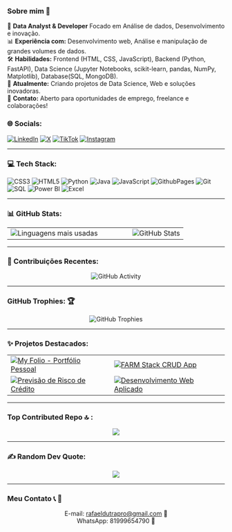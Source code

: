 ### Sobre mim 💫

🎯 **Data Analyst & Developer** Focado em Análise de dados, Desenvolvimento e inovação.  
📊 **Experiência com:** Desenvolvimento web, Análise e manipulação de grandes volumes de dados.  
🛠 **Habilidades:** Frontend (HTML, CSS, JavaScript), Backend (Python, FastAPI), Data Science (Jupyter Notebooks, scikit-learn, pandas, NumPy, Matplotlib), Database(SQL, MongoDB).  
🚀 **Atualmente:** Criando projetos de Data Science, Web e soluções inovadoras.  
📩 **Contato:** Aberto para oportunidades de emprego, freelance e colaborações!

### 🌐 Socials:

[![LinkedIn](https://img.shields.io/badge/LinkedIn-%230077B5.svg?logo=linkedin&logoColor=white)](https://linkedin.com/in/rafaelsantoshome)
[![X](https://img.shields.io/badge/X-black.svg?logo=X&logoColor=white)](https://x.com/Rh4ell)
[![TikTok](https://img.shields.io/badge/TikTok-%23000000.svg?logo=TikTok&logoColor=white)](https://www.tiktok.com/@datastudent)
[![Instagram](https://img.shields.io/badge/Instagram-%23E4405F.svg?logo=instagram&logoColor=white)](https://instagram.com/rafaeldatahome)

</div>

---

### 💻 Tech Stack:

<div align="">
  
  ![CSS3](https://img.shields.io/badge/css3-%231572B6.svg?style=for-the-badge&logo=css3&logoColor=white)
  ![HTML5](https://img.shields.io/badge/html5-%23E34F26.svg?style=for-the-badge&logo=html5&logoColor=white)
  ![Python](https://img.shields.io/badge/python-3670A0?style=for-the-badge&logo=python&logoColor=ffdd54)
  ![Java](https://img.shields.io/badge/java-%23ED8B00.svg?style=for-the-badge&logo=openjdk&logoColor=white)
  ![JavaScript](https://img.shields.io/badge/javascript-%23323330.svg?style=for-the-badge&logo=javascript&logoColor=%23F7DF1E)
  ![GithubPages](https://img.shields.io/badge/github%20pages-121013?style=for-the-badge&logo=github&logoColor=white)
  ![Git](https://img.shields.io/badge/git-%23F05032.svg?style=for-the-badge&logo=git&logoColor=white)
  ![SQL](https://img.shields.io/badge/sql-%2300ADEF.svg?style=for-the-badge&logo=postgresql&logoColor=white)
  ![Power BI](https://img.shields.io/badge/power%20bi-%23F2C94C.svg?style=for-the-badge&logo=powerbi&logoColor=black)
  ![Excel](https://img.shields.io/badge/Excel-%23217346.svg?style=for-the-badge&logo=microsoft-excel&logoColor=white)
</div>

---

### 📊 GitHub Stats:

<div align="center">
  <table>
    <tr>
      <td style="padding-right: 40px;">
        <img src="https://github-readme-stats.vercel.app/api/top-langs/?username=Haell39&theme=radical&hide_border=false&include_all_commits=false&count_private=false&layout=compact" alt="Linguagens mais usadas">
      </td>
      <td style="padding-left: 40px;">
        <img src="https://github-readme-stats.vercel.app/api?username=Haell39&show_icons=true&theme=radical" alt="GitHub Stats">
      </td>
    </tr>
  </table>
</div>

---

### 🌟 Contribuições Recentes:

<div align="center">
<img src="https://github-readme-activity-graph.vercel.app/graph?username=Haell39&theme=radical&hide_border=true" alt="GitHub Activity">

</div>

---

### GitHub Trophies: 🏆

<div align="center">
  
![GitHub Trophies](https://github-profile-trophy.vercel.app/?username=Haell39&theme=radical&no-frame=false&margin-w=15)

</div>

---

### ✨ Projetos Destacados:

<div align="center">

  <table>
    <tr>
      <td>
        <a href="https://github.com/Haell39/My_Folio">
          <img src="https://github-readme-stats.vercel.app/api/pin/?username=Haell39&repo=My_Folio&theme=radical" alt="My Folio - Portfólio Pessoal">
        </a>
      </td>
      <td>
        <a href="https://github.com/Haell39/FARM_Stack-CRUDapp">
          <img src="https://github-readme-stats.vercel.app/api/pin/?username=Haell39&repo=FARM_Stack-CRUDapp&theme=radical" alt="FARM Stack CRUD App">
        </a>
      </td>
    </tr>
    <tr>
      <td>
        <a href="https://github.com/Haell39/Previsao-risco-credito">
          <img src="https://github-readme-stats.vercel.app/api/pin/?username=Haell39&repo=Previsao-risco-credito&theme=radical" alt="Previsão de Risco de Crédito">
        </a>
      </td>
      <td>
        <a href="https://github.com/Haell39/Applied-WebDevelopment">
          <img src="https://github-readme-stats.vercel.app/api/pin/?username=Haell39&repo=Applied-WebDevelopment&theme=radical" alt="Desenvolvimento Web Aplicado">
        </a>
      </td>
    </tr>
  </table>

</div>

---

### Top Contributed Repo 🔝 :

<div align="center">
  
![](https://github-contributor-stats.vercel.app/api?username=Haell39&limit=5&theme=radical&combine_all_yearly_contributions=true)

</div>

---

### ✍️ Random Dev Quote:

<div align="center">

![](https://quotes-github-readme.vercel.app/api?type=horizontal&theme=dark&quote=A+computação+é+nenhuma+outra+coisa+senão+uma+matemática+disfarçada.&author=Edsger+W.+Dijkstra)

</div>

---

### Meu Contato 📞 📩

<div align="center">
  
E-mail: rafaeldutrapro@gmail.com 📧<br>
WhatsApp: 81999654790 📱<br>

</div>
